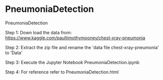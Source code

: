 # PneumoniaDetection
PneumoniaDetection

Step 1: Down load the data from: https://www.kaggle.com/paultimothymooney/chest-xray-pneumonia                             

Step 2: Extract the zip file and rename the 'data file chest-xray-pneumonia' to 'Data' 

Step 3: Execute the Jupyter Notebook PneumoniaDetection.ipynb

Step 4: For reference refer to PneumoniaDetection.html
